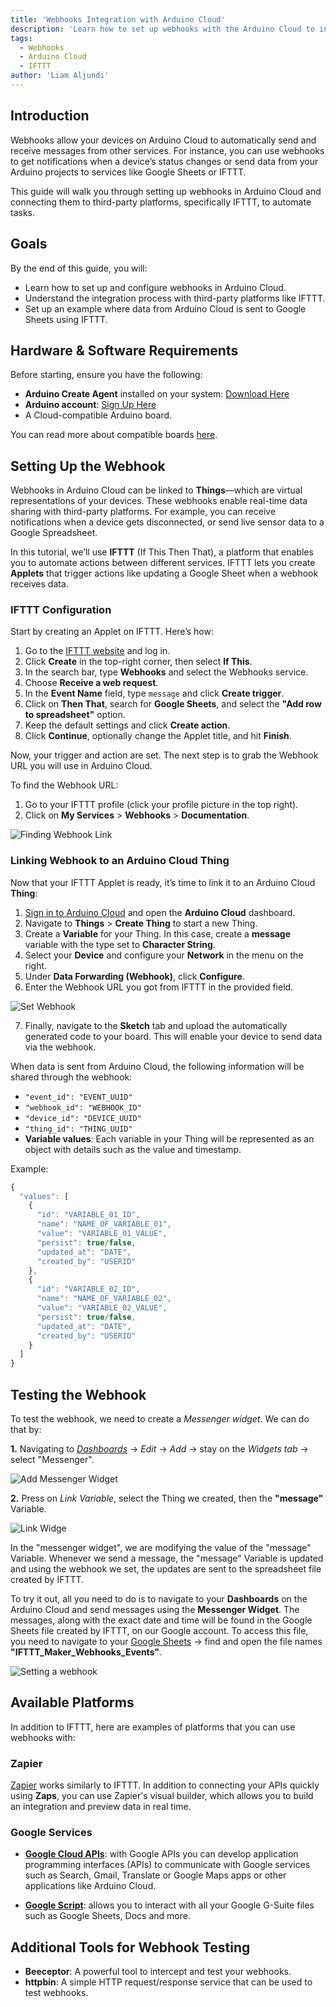 ```yaml
---
title: 'Webhooks Integration with Arduino Cloud'
description: 'Learn how to set up webhooks with the Arduino Cloud to integrate with third-party platforms like IFTTT.'
tags:
  - Webhooks
  - Arduino Cloud
  - IFTTT
author: 'Liam Aljundi'
---
```


## Introduction

Webhooks allow your devices on Arduino Cloud to automatically send and receive messages from other services. For instance, you can use webhooks to get notifications when a device’s status changes or send data from your Arduino projects to services like Google Sheets or IFTTT.

This guide will walk you through setting up webhooks in Arduino Cloud and connecting them to third-party platforms, specifically IFTTT, to automate tasks.

## Goals

By the end of this guide, you will:

- Learn how to set up and configure webhooks in Arduino Cloud.
- Understand the integration process with third-party platforms like IFTTT.
- Set up an example where data from Arduino Cloud is sent to Google Sheets using IFTTT.

## Hardware & Software Requirements

Before starting, ensure you have the following:

- **Arduino Create Agent** installed on your system: [Download Here](https://github.com/arduino/arduino-create-agent)
- **Arduino account**: [Sign Up Here](http://create.arduino.cc/iot)
- A Cloud-compatible Arduino board.

You can read more about compatible boards [here](/arduino-cloud/guides/overview#compatible-boards).

## Setting Up the Webhook

Webhooks in Arduino Cloud can be linked to **Things**—which are virtual representations of your devices. These webhooks enable real-time data sharing with third-party platforms. For example, you can receive notifications when a device gets disconnected, or send live sensor data to a Google Spreadsheet.

In this tutorial, we’ll use **IFTTT** (If This Then That), a platform that enables you to automate actions between different services. IFTTT lets you create **Applets** that trigger actions like updating a Google Sheet when a webhook receives data.

### IFTTT Configuration

Start by creating an Applet on IFTTT. Here’s how:

1. Go to the [IFTTT website](https://maker.ifttt.com) and log in.
2. Click **Create** in the top-right corner, then select **If This**.
3. In the search bar, type **Webhooks** and select the Webhooks service.
4. Choose **Receive a web request**.
5. In the **Event Name** field, type `message` and click **Create trigger**.
6. Click on **Then That**, search for **Google Sheets**, and select the **"Add row to spreadsheet"** option.
7. Keep the default settings and click **Create action**.
8. Click **Continue**, optionally change the Applet title, and hit **Finish**.

Now, your trigger and action are set. The next step is to grab the Webhook URL you will use in Arduino Cloud.

To find the Webhook URL:
1. Go to your IFTTT profile (click your profile picture in the top right).
2. Click on **My Services** > **Webhooks** > **Documentation**.

![Finding Webhook Link](assets/finding-webhook-link.png)

### Linking Webhook to an Arduino Cloud Thing

Now that your IFTTT Applet is ready, it’s time to link it to an Arduino Cloud **Thing**:

1. [Sign in to Arduino Cloud](https://create.arduino.cc/iot) and open the **Arduino Cloud** dashboard.
2. Navigate to **Things** > **Create Thing** to start a new Thing.
3. Create a **Variable** for your Thing. In this case, create a **message** variable with the type set to **Character String**.
4. Select your **Device** and configure your **Network** in the menu on the right.
5. Under **Data Forwarding (Webhook)**, click **Configure**.
6. Enter the Webhook URL you got from IFTTT in the provided field.

![Set Webhook](./assets/webhooks-02.png)

7. Finally, navigate to the **Sketch** tab and upload the automatically generated code to your board. This will enable your device to send data via the webhook.

When data is sent from Arduino Cloud, the following information will be shared through the webhook:

- `"event_id": "EVENT_UUID"`
- `"webhook_id": "WEBHOOK_ID"`
- `"device_id": "DEVICE_UUID"`
- `"thing_id": "THING_UUID"`
- **Variable values**: Each variable in your Thing will be represented as an object with details such as the value and timestamp.

Example:

```js
{
  "values": [
    {
      "id": "VARIABLE_01_ID",
      "name": "NAME_OF_VARIABLE_01",
      "value": "VARIABLE_01_VALUE",
      "persist": true/false,
      "updated_at": "DATE",
      "created_by": "USERID"
    },
    {
      "id": "VARIABLE_02_ID",
      "name": "NAME_OF_VARIABLE_02",
      "value": "VARIABLE_02_VALUE",
      "persist": true/false,
      "updated_at": "DATE",
      "created_by": "USERID"
    }
  ]
}
```

## Testing the Webhook

To test the webhook, we need to create a *Messenger widget*. We can do that by:

**1.** Navigating to [*Dashboards*](https://app.arduino.cc/dashboards) -> *Edit* -> *Add* -> stay on the *Widgets tab* -> select "Messenger".

![Add Messenger Widget](./assets/webhooks-04.png)

**2.** Press on *Link Variable*, select the Thing we created, then the **"message"** Variable.

![Link Widge](./assets/webhooks-05.png)

In the "messenger widget", we are modifying the value of the "message" Variable. Whenever we send a message, the "message" Variable is updated and using the webhook we set, the updates are sent to the spreadsheet file created by IFTTT.

To try it out, all you need to do is to navigate to your **Dashboards** on the Arduino Cloud and send messages using the **Messenger Widget**. The messages, along with the exact date and time will be found in the Google Sheets file created by IFTTT, on our Google account. To access this file, you need to navigate to your [Google Sheets](https://docs.google.com/spreadsheets) -> find and open the file names **"IFTTT_Maker_Webhooks_Events"**.

![Setting a webhook](assets/ezgif.com-crop.gif)

## Available Platforms

In addition to IFTTT, here are examples of platforms that you can use webhooks with:

### Zapier

[Zapier](https://zapier.com/) works similarly to IFTTT. In addition to connecting your APIs quickly using **Zaps**, you can use Zapier's visual builder, which allows you to build an integration and preview data in real time.

### Google Services

- [**Google Cloud APIs**](https://cloud.google.com/apis/docs/overview): with Google APIs you can develop application programming interfaces (APIs) to communicate with Google services such as Search, Gmail, Translate or Google Maps apps or other applications like Arduino Cloud.

- [**Google Script**](https://developers.google.com/apps-script): allows you to interact with all your Google G-Suite files such as Google Sheets, Docs and more.

## Additional Tools for Webhook Testing

- **Beeceptor**: A powerful tool to intercept and test your webhooks.
- **httpbin**: A simple HTTP request/response service that can be used to test webhooks.

